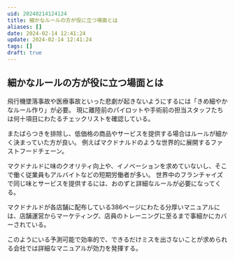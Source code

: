 ```yaml
---
uid: 20240214124124
title: 細かなルールの方が役に立つ場面とは
aliases: []
date: 2024-02-14 12:41:24
update: 2024-02-14 12:41:24
tags: []
draft: true
---
```


## 細かなルールの方が役に立つ場面とは


飛行機墜落事故や医療事故といった悲劇が起きないようにするには「きめ細やかなルール作り」が必要。
現に離陸前のパイロットや手術前の担当スタッフたちは何十項目にわたるチェックリストを確認している。

またばらつきを排除し、低価格の商品やサービスを提供する場合はルールが細かく決まっていた方が良い。
例えばマクドナルドのような世界的に展開するファストフードチェーン。

マクドナルドに味のクオリティ向上や、イノベーションを求めていないし、そこで働く従業員もアルバイトなどの短期労働者が多い。
世界中のフランチャイズで同じ味とサービスを提供するには、おのずと詳細なルールが必要になってくる。

マクドナルドが各店舗に配布している386ページにわたる分厚いマニュアルには、店舗運営からマーケティング、店員のトレーニングに至るまで事細かにカバーされている。

このようにいる予測可能で効率的で、できるだけミスを出さないことが求められる会社では詳細なマニュアルが効力を発揮する。





[^simplerules]: https://www.notion.so/60e94e05e83649b8b3f4a4c61b258060/ SIMPLE RULES 「仕事が速い人」はここまでシンプルに考える, p28,  ドナルド サル,キャスリーン アイゼンハート, 三笠書房, 2017/08/21
